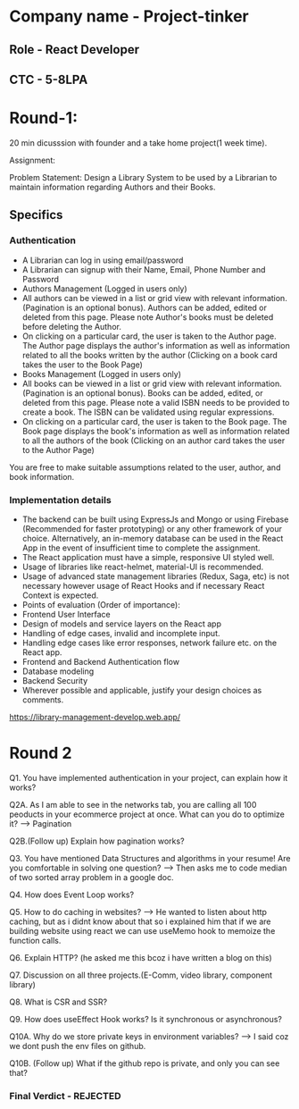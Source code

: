  # Company name - Project-tinker #
 ## Role - React Developer ##
 ## CTC - 5-8LPA ##
 # Round-1: #
20 min dicusssion with founder and a take home project(1 week time).

Assignment:

Problem Statement:
Design a Library System to be used by a Librarian to maintain information regarding Authors and their Books.

## Specifics ##
### Authentication ###
* A Librarian can log in using email/password
* A Librarian can signup with their Name, Email, Phone Number and Password
* Authors Management (Logged in users only)
* All authors can be viewed in a list or grid view with relevant information. (Pagination is an optional bonus). Authors can be added, edited or deleted from this page. Please note Author's books must be deleted before deleting the Author.
* On clicking on a particular card, the user is taken to the Author page. The Author page displays the author's information as well as information related to all the books written by the author (Clicking on a book card takes the user to the Book Page)
* Books Management (Logged in users only)
* All books can be viewed in a list or grid view with relevant information. (Pagination is an optional bonus). Books can be added, edited, or deleted from this page. Please note a valid ISBN needs to be provided to create a book. The ISBN can be validated using regular expressions.
* On clicking on a particular card, the user is taken to the Book page. The Book page displays the book's information as well as information related to all the authors of the book (Clicking on an author card takes the user to the Author Page)

You are free to make suitable assumptions related to the user, author, and book information.

### Implementation details ###
* The backend can be built using ExpressJs and Mongo or using Firebase (Recommended for faster prototyping) or any other framework of your choice. Alternatively, an in-memory database can be used in the React App in the event of insufficient time to complete the assignment.
* The React application must have a simple, responsive UI styled well.
* Usage of libraries like react-helmet, material-UI is recommended.
* Usage of advanced state management libraries (Redux, Saga, etc) is not necessary however usage of React Hooks and if necessary React Context is expected.
* Points of evaluation (Order of importance):
* Frontend User Interface
* Design of models and service layers on the React app
* Handling of edge cases, invalid and incomplete input.
* Handling edge cases like error responses, network failure etc. on the React app.
* Frontend and Backend Authentication flow
* Database modeling
* Backend Security
* Wherever possible and applicable, justify your design choices as comments.

https://library-management-develop.web.app/


# Round 2 #

Q1. You have implemented authentication in your project, can explain how it works?

Q2A. As I am able to see in the networks tab, you are calling all 100 peoducts in your ecommerce project at once. What can you do to optimize it?
--> Pagination

Q2B.(Follow up) Explain how pagination works?

Q3. You have mentioned Data Structures and algorithms in your resume! Are you comfortable in solving one question?
--> Then asks me to code median of two sorted array problem in a google doc.

Q4. How does Event Loop works?

Q5. How to do caching in websites?
--> He wanted to listen about http caching, but as i didnt know about that so i explained him that if we are building website using react we can use useMemo hook to memoize the function calls.

Q6. Explain HTTP? (he asked me this bcoz i have written a blog on this)

Q7. Discussion on all three projects.(E-Comm, video library, component library)

Q8. What is CSR and SSR?

Q9. How does useEffect Hook works? Is it synchronous or asynchronous?

Q10A. Why do we store private keys in environment variables? 
--> I said coz we dont push the env files on github.

Q10B. (Follow up) What if the github repo is private, and only you can see that?

### Final Verdict - REJECTED ###
